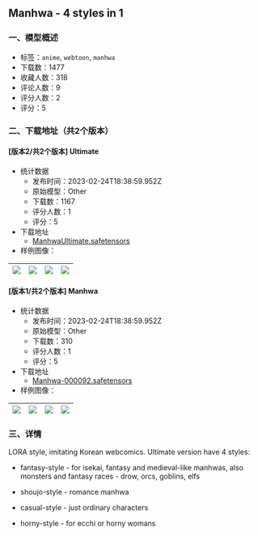 ## Manhwa - 4 styles in 1
### 一、模型概述

- 标签：`anime`, `webtoon`, `manhwa`
- 下载数：1477
- 收藏人数：318
- 评论人数：9
- 评分人数：2
- 评分：5

### 二、下载地址（共2个版本）

#### [版本2/共2个版本] Ultimate

- 统计数据
  - 发布时间：2023-02-24T18:38:59.952Z
  - 原始模型：Other
  - 下载数：1167
  - 评分人数：1
  - 评分：5
- 下载地址
  - [ManhwaUltimate.safetensors](https://civitai.com/api/download/models/14973)
- 样例图像：

| <img src="https://image.civitai.com/xG1nkqKTMzGDvpLrqFT7WA/73ac3134-5074-4d47-0f76-e0f7a0453600/width=450/146886.jpeg" /> | <img src="https://image.civitai.com/xG1nkqKTMzGDvpLrqFT7WA/1e439ed0-e769-4e12-8d2d-d67f9122c900/width=450/146885.jpeg" /> | <img src="https://image.civitai.com/xG1nkqKTMzGDvpLrqFT7WA/5a5ddb4d-c4bf-42e2-3bbe-6a7852bcc500/width=450/146884.jpeg" /> | <img src="https://image.civitai.com/xG1nkqKTMzGDvpLrqFT7WA/f007dfe9-a69e-4bc7-393b-14ae25fd2700/width=450/146883.jpeg" /> |
| ---- | ---- | ---- | ---- |

#### [版本1/共2个版本] Manhwa

- 统计数据
  - 发布时间：2023-02-24T18:38:59.952Z
  - 原始模型：Other
  - 下载数：310
  - 评分人数：1
  - 评分：5
- 下载地址
  - [Manhwa-000092.safetensors](https://civitai.com/api/download/models/5889)
- 样例图像：

| <img src="https://image.civitai.com/xG1nkqKTMzGDvpLrqFT7WA/2889799f-d130-4e67-6158-f3bce4430800/width=450/49590.jpeg" /> | <img src="https://image.civitai.com/xG1nkqKTMzGDvpLrqFT7WA/90368cd7-d8da-420b-d3c9-c2537284e400/width=450/49595.jpeg" /> | <img src="https://image.civitai.com/xG1nkqKTMzGDvpLrqFT7WA/44fae12e-fbf2-46e8-4ae4-c5c4e1926000/width=450/49594.jpeg" /> | <img src="https://image.civitai.com/xG1nkqKTMzGDvpLrqFT7WA/68516ab1-df49-4cf6-c282-daa637ed7700/width=450/49593.jpeg" /> |
| ---- | ---- | ---- | ---- |


### 三、详情
<p>LORA style, imitating Korean webcomics. Ultimate version have 4 styles:</p><ul><li><p>fantasy-style - for isekai, fantasy and medieval-like manhwas, also monsters and fantasy races - drow, orcs, goblins, elfs</p></li><li><p>shoujo-style - romance manhwa</p></li><li><p>casual-style - just ordinary characters</p></li><li><p>horny-style - for ecchi or horny womans</p></li></ul>